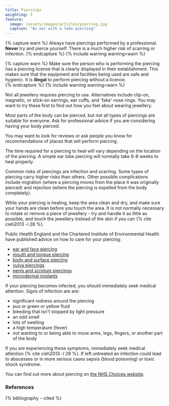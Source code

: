 ```yaml
---
title: Piercings
weighting: 3
feature:
  image: /assets/images/articles/piercing.jpg
  caption: "An ear with a lobe piercing"
---
```


{% capture warn %}
Always have piercings performed by a professional. **Never** try and pierce yourself. There is a much higher risk of scarring or infection.
{% endcapture %}
{% include warning warning=warn %}

{% capture warn %}
Make sure the person who is performing the piercing has a piercing license that is clearly displayed in their establishment. This makes sure that the equipment and facilities being used are safe and hygienic. It is **illegal** to perform piercing without a licence.  
{% endcapture %}
{% include warning warning=warn %}

Not all jewellery requires piercing to use. Alternatives include clip-on, magnetic, or stick-on earrings, ear cuffs, and 'fake' nose rings. You may want to try these first to find out how you feel about wearing jewellery.

Most parts of the body can be pierced, but not all types of piercings are suitable for everyone. Ask for professional advice if you are considering having your body pierced.

You may want to look for reviews or ask people you know for recommendations of places that will perform piercing.

The time required for a piercing to heal will vary depending on the location of the piercing. A simple ear lobe piercing will normally take 6-8 weeks to heal properly.

Common risks of piercings are infection and scarring. Some types of piercing carry higher risks than others. Other possible complications include migration (where a piercing moves from the place it was originally pierced) and rejection (where the piercing is expelled from the body completely).

While your piercing is healing, keep the area clean and dry, and make sure your hands are clean before you touch the area. It is not normally necessary to rotate or remove a piece of jewellery - try and handle it as little as possible, and touch the jewellery instead of the skin if you can {% cite cieh2013 -l 28 %}.

Public Health England and the Chartered Institute of Environmental Health have published advice on how to care for your piercing:

- [ear and face piercing](http://www.cieh.org/WorkArea/showcontent.aspx?id=47226)
- [mouth and tongue piercing](http://www.cieh.org/WorkArea/showcontent.aspx?id=47228)
- [body and surface piercing](http://www.cieh.org/WorkArea/showcontent.aspx?id=47230)
- [vulva piercings](http://www.cieh.org/WorkArea/showcontent.aspx?id=47232)
- [penis and scrotum piercings](http://www.cieh.org/WorkArea/showcontent.aspx?id=47234)
- [microdermal implants](http://www.cieh.org/WorkArea/showcontent.aspx?id=47236)

If your piercing becomes infected, you should immediately seek medical attention. Signs of infection are are:

- significant redness around the piercing 
- pus or green or yellow fluid
- bleeding that isn't stopped by light pressure
- an odd smell
- lots of swelling
- a high temperature (fever)
- not wanting to or being able to move arms, legs, fingers, or another part of the body

If you are experiencing these symptoms, immediately seek medical attention {% cite cieh2013 -l 29 %}. If left untreated an infection could lead to abscesses or in more serious cases sepsis (blood poisoning) or toxic shock syndrome. 

You can find out more about piercing on [the NHS Choices website](http://www.nhs.uk/Conditions/Body-piercing/Pages/Introduction.aspx).

### References

{% bibliography --cited %}